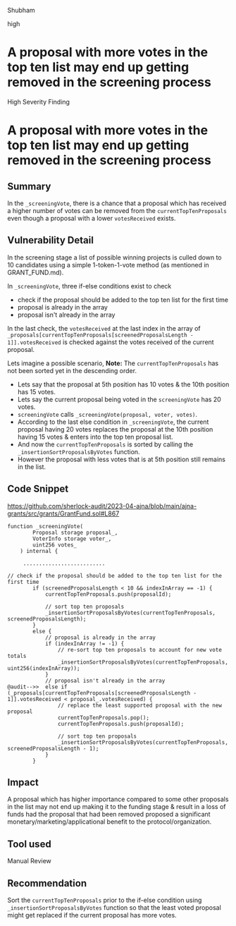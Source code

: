 Shubham

high

# A proposal with more votes in the top ten list may end up getting removed in the screening process

High Severity Finding

# A proposal with more votes in the top ten list may end up getting removed in the screening process

## Summary
In the `_screeningVote`, there is a chance that a proposal which has received a higher number of votes can be removed from the `currentTopTenProposals` even though a proposal with a lower `votesReceived` exists.

## Vulnerability Detail
In the screening stage a list of possible winning projects is culled down to 10 candidates using a simple 1-token-1-vote method (as mentioned in GRANT_FUND.md).

In `_screeningVote`, three if-else conditions exist to check

- check if the proposal should be added to the top ten list for the first time
- proposal is already in the array
- proposal isn't already in the array

In the last check, the `votesReceived` at the last index in the array of `_proposals[currentTopTenProposals[screenedProposalsLength - 1]].votesReceived` is checked against the votes received of the current proposal.

Lets imagine a possible scenario,
**Note:** The `currentTopTenProposals` has not been sorted yet in the descending order.

- Lets say that the proposal at 5th position has 10 votes & the 10th position has 15 votes.
- Lets say the current proposal being voted in the `screeningVote` has 20 votes.
- `screeningVote` calls `_screeningVote(proposal, voter, votes)`. 
- According to the last else condition in `_screeningVote`, the current proposal having 20 votes replaces the proposal at the 10th position having 15 votes & enters into the top ten proposal list.
- And now the `currentTopTenProposals` is sorted by calling the `_insertionSortProposalsByVotes` function.
- However the proposal with less votes that is at 5th position still remains in the list.

## Code Snippet

https://github.com/sherlock-audit/2023-04-ajna/blob/main/ajna-grants/src/grants/GrantFund.sol#L867

```solidity
function _screeningVote(
        Proposal storage proposal_,
        VoterInfo storage voter_,
        uint256 votes_
    ) internal {

     ..........................

// check if the proposal should be added to the top ten list for the first time
        if (screenedProposalsLength < 10 && indexInArray == -1) {
            currentTopTenProposals.push(proposalId);

            // sort top ten proposals
            _insertionSortProposalsByVotes(currentTopTenProposals, screenedProposalsLength);
        }
        else {
            // proposal is already in the array
            if (indexInArray != -1) {
                // re-sort top ten proposals to account for new vote totals
                _insertionSortProposalsByVotes(currentTopTenProposals, uint256(indexInArray));
            }
            // proposal isn't already in the array
@audit-->>  else if (_proposals[currentTopTenProposals[screenedProposalsLength - 1]].votesReceived < proposal_.votesReceived) {
                // replace the least supported proposal with the new proposal
                currentTopTenProposals.pop();
                currentTopTenProposals.push(proposalId);

                // sort top ten proposals
                _insertionSortProposalsByVotes(currentTopTenProposals, screenedProposalsLength - 1);
            }
        }
```

## Impact
A proposal which has higher importance compared to some other proposals in the list may not end up making it to the funding stage & result in a loss of funds had the proposal that had been removed proposed a significant monetary/marketing/applicational benefit to the protocol/organization.

## Tool used

Manual Review

## Recommendation
Sort the `currentTopTenProposals` prior to the if-else condition using `_insertionSortProposalsByVotes` function so that the least voted proposal might get replaced if the current proposal has more votes.